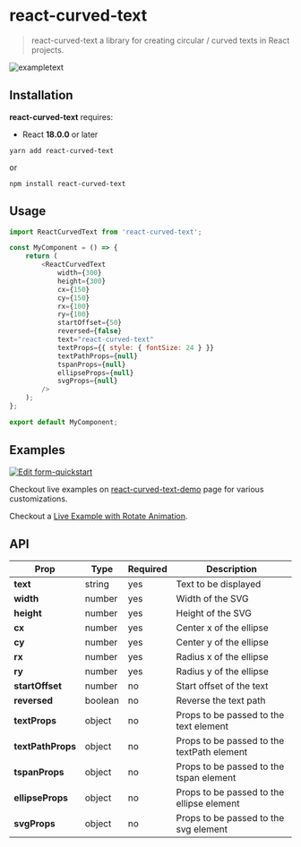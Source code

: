 # react-curved-text <!-- omit in toc -->

> react-curved-text a library for creating circular / curved texts in React projects.

<img alt="exampletext" src="https://raw.githubusercontent.com/obss/react-curved-text/master/public/curved-text-example.png" />

## Installation

**react-curved-text** requires:

-   React **18.0.0** or later

```shell
yarn add react-curved-text
```

or

```shell
npm install react-curved-text
```

## Usage

```js
import ReactCurvedText from 'react-curved-text';

const MyComponent = () => {
    return (
        <ReactCurvedText
            width={300}
            height={300}
            cx={150}
            cy={150}
            rx={100}
            ry={100}
            startOffset={50}
            reversed={false}
            text="react-curved-text"
            textProps={{ style: { fontSize: 24 } }}
            textPathProps={null}
            tspanProps={null}
            ellipseProps={null}
            svgProps={null}
        />
    );
};

export default MyComponent;
```

## Examples

[![Edit form-quickstart](https://codesandbox.io/static/img/play-codesandbox.svg)](https://codesandbox.io/embed/react-curved-text-demo-99276l)

Checkout live examples on [react-curved-text-demo](https://obss.github.io/react-curved-text) page for various customizations.

Checkout a [Live Example with Rotate Animation](https://codesandbox.io/embed/react-curved-text-animation-pt8fvk).


## API

| **Prop**          | **Type** | **Required** | **Description**                            |
| ----------------- | -------- | ------------ | ------------------------------------------ |
| **text**          | string   | yes          | Text to be displayed                       |
| **width**         | number   | yes          | Width of the SVG                           |
| **height**        | number   | yes          | Height of the SVG                          |
| **cx**            | number   | yes          | Center x of the ellipse                    |
| **cy**            | number   | yes          | Center y of the ellipse                    |
| **rx**            | number   | yes          | Radius x of the ellipse                    |
| **ry**            | number   | yes          | Radius y of the ellipse                    |
| **startOffset**   | number   | no           | Start offset of the text                   |
| **reversed**      | boolean  | no           | Reverse the text path                      |
| **textProps**     | object   | no           | Props to be passed to the text element     |
| **textPathProps** | object   | no           | Props to be passed to the textPath element |
| **tspanProps**    | object   | no           | Props to be passed to the tspan element    |
| **ellipseProps**  | object   | no           | Props to be passed to the ellipse element  |
| **svgProps**      | object   | no           | Props to be passed to the svg element      |
